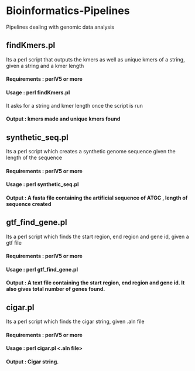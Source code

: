 # Bioinformatics-Pipelines
Pipelines dealing with genomic data analysis

## findKmers.pl 
Its a perl script that outputs the kmers as well as unique kmers of a string, given a string and a kmer length
#### Requirements : perlV5 or more
#### Usage : perl findKmers.pl
It asks for a string and kmer length once the script is run
#### Output : kmers made and unique kmers found



## synthetic_seq.pl
Its a perl script which creates a synthetic genome sequence given the length of the sequence
#### Requirements : perlV5 or more
#### Usage : perl synthetic_seq.pl <length of seq>
#### Output : A fasta file containing the artificial sequence of ATGC , length of sequence created



## gtf_find_gene.pl
Its a perl script which finds the start region, end region and gene id, given a gtf file
#### Requirements : perlV5 or more
#### Usage : perl gtf_find_gene.pl <gtf file> 
#### Output : A text file containing the start region, end region and gene id. It also gives total number of genes found.



## cigar.pl
Its a perl script which finds the cigar string, given .aln file
#### Requirements : perlV5 or more
#### Usage : perl cigar.pl <.aln file> 
#### Output : Cigar string.
